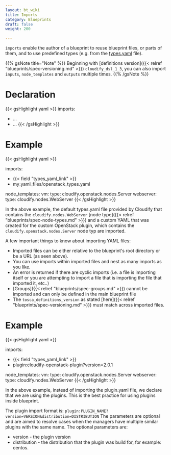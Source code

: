 ```yaml
---
layout: bt_wiki
title: Imports
category: Blueprints
draft: false
weight: 200

---
```


`imports` enable the author of a blueprint to reuse blueprint files, or parts of them, and to use predefined types (e.g. from the [types.yaml]( http://www.getcloudify.org/spec/cloudify/3.3/types.yaml ) file).

{{% gsNote title="Note" %}}
Beginning with [definitions version]({{< relref "blueprints/spec-versioning.md" >}}) `cloudify_dsl_1_3`, you can also import `inputs`, `node_templates` and `outputs` multiple times.
{{% /gsNote %}}

# Declaration

{{< gsHighlight  yaml >}}
imports:
  - ...
  - ...
{{< /gsHighlight >}}


# Example

{{< gsHighlight  yaml >}}

imports:
  - {{< field "types_yaml_link" >}}
  - my_yaml_files/openstack_types.yaml

node_templates:
  vm:
    type: cloudify.openstack.nodes.Server
  webserver:
    type: cloudify.nodes.WebServer
{{< /gsHighlight >}}

In the above example, the default types.yaml file provided by Cloudify that contains the `cloudify.nodes.WebServer` [node type]({{< relref "blueprints/spec-node-types.md" >}}) and a custom YAML that was created for the custom OpenStack plugin, which contains the `cloudify.openstack.nodes.Server` node typ are imported.

A few important things to know about importing YAML files:

* Imported files can be either relative to the blueprint's root directory or be a URL (as seen above).
* You can use imports within imported files and nest as many imports as you like.
* An error is returned if there are cyclic imports (i.e. a file is importing itself or you are attempting to import a file that is importing the file that imported it, etc..)
* [Groups]({{< relref "blueprints/spec-groups.md" >}}) cannot be imported and can only be defined in the main blueprint file
* The `tosca_definitions_version` as stated [here]({{< relref "blueprints/spec-versioning.md" >}}) must match across imported files.


# Example

{{< gsHighlight  yaml >}}

imports:
  - {{< field "types_yaml_link" >}}
  - plugin:cloudify-openstack-plugin?version=2.0.1

node_templates:
  vm:
    type: cloudify.openstack.nodes.Server
  webserver:
    type: cloudify.nodes.WebServer
{{< /gsHighlight >}}


In the above example, instead of importing the plugin.yaml file, we declare that we are using the plugins.
This is the best practice for using plugins inside blueprint.

The plugin import format is: `plugin:PLUGIN_NAME?version=VERSION&distribution=DISTRIBUTION`
The parameters are optional and are aimed to resolve cases when the managers have multiple similar plugins with the same name.
The optional parameters are:

 - version - the plugin version
 - distribution - the distribution that the plugin was build for, for example: centos.